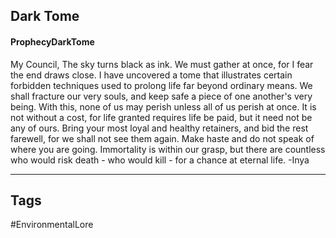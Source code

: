 ## Dark Tome
#### ProphecyDarkTome
My Council, The sky turns black as ink. We must gather at once, for I fear the end draws close. I have uncovered a tome that illustrates certain forbidden techniques used to prolong life far beyond ordinary means. We shall fracture our very souls, and keep safe a piece of one another's very being. With this, none of us may perish unless all of us perish at once. It is not without a cost, for life granted requires life be paid, but it need not be any of ours. Bring your most loyal and healthy retainers, and bid the rest farewell, for we shall not see them again. Make haste and do not speak of where you are going. Immortality is within our grasp, but there are countless who would risk death - who would kill - for a chance at eternal life. -Inya

---
## Tags
#EnvironmentalLore